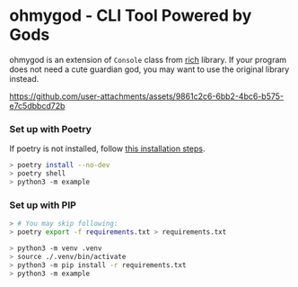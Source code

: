 # ohmygod - CLI Tool Powered by Gods

ohmygod is an extension of `Console` class from [rich](<(https://github.com/Textualize/rich)>) library. If your program does not need a cute guardian god, you may want to use the original library instead.

https://github.com/user-attachments/assets/9861c2c6-6bb2-4bc6-b575-e7c5dbbcd72b

### Set up with Poetry

If poetry is not installed, follow [this installation steps](https://python-poetry.org/docs/).

```bash
> poetry install --no-dev
> poetry shell
> python3 -m example
```

### Set up with PIP

```bash
> # You may skip following:
> poetry export -f requirements.txt > requirements.txt

> python3 -m venv .venv
> source ./.venv/bin/activate
> python3 -m pip install -r requirements.txt
> python3 -m example
```
